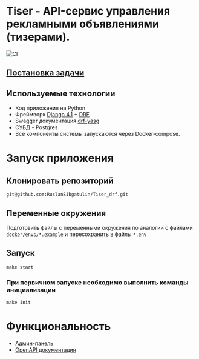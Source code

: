 # Tiser - API-сервис управления рекламными объявлениями (тизерами).
![CI](https://github.com/RuslanSibgatulin/Tiser_drf/actions/workflows/test.yml/badge.svg)

## [Постановка задачи](./task.md)

## Используемые технологии
- Код приложения на Python
- Фреймворк [Django 4.1](https://docs.djangoproject.com/en/4.1/) + [DRF](https://www.django-rest-framework.org/#installation)
- Swagger документация [drf-yasg](https://drf-yasg.readthedocs.io/en/stable/index.html)
- СУБД - Postgres
- Все компоненты системы запускаются через Docker-compose.

# Запуск приложения
## Клонировать репозиторий
    git@github.com:RuslanSibgatulin/Tiser_drf.git

## Переменные окружения
Подготовить файлы с переменными окружения по аналогии с файлами `docker/envs/*.example` и пересохранить в файлы `*.env`

## Запуск
    make start

### При первичном запуске необходимо выполнить команды инициализации
    make init

# Функциональность
- [Админ-панель](http://127.0.0.1/admin/)
- [OpenAPI документация](http://127.0.0.1/apidocs/)
